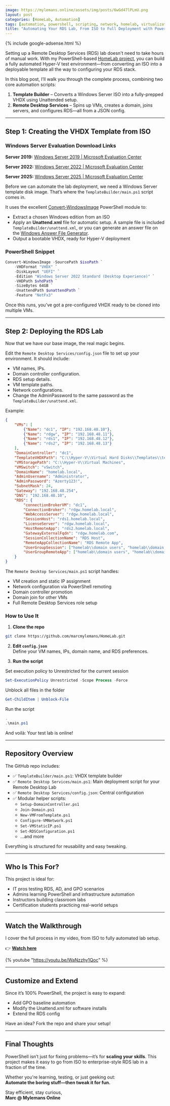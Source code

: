 ```yaml
---
image: https://mylemans.online/assets/img/posts/6wGd47lPLmU.png
layout: post
categories: [HomeLab, Automation]
tags: [automation, powershell, scripting, network, homelab, virtualization, hyper-v, infrastructure, IT management]
title: "Automating Your RDS Lab, From ISO to Full Deployment with PowerShell"
---
```


{% include google-adsense.html %}

Setting up a Remote Desktop Services (RDS) lab doesn't need to take hours of manual work. With my PowerShell-based [HomeLab project](https://github.com/marcmylemans/HomeLab), you can build a fully automated Hyper-V test environment—from converting an ISO into a deployable template all the way to configuring your RDS stack.

In this blog post, I’ll walk you through the complete process, combining two core automation scripts:

1. **Template Builder** – Converts a Windows Server ISO into a fully-prepped VHDX using Unattended setup.
2. **Remote Desktop Services** – Spins up VMs, creates a domain, joins servers, and configures RDS—all from a JSON config.

---

## Step 1: Creating the VHDX Template from ISO

### Windows Server Evaluation Download Links

**Server 2019:**
[Windows Server 2019 | Microsoft Evaluation Center](https://www.microsoft.com/en-us/evalcenter/download-windows-server-2019)

**Server 2022:**
[Windows Server 2022 | Microsoft Evaluation Center](https://www.microsoft.com/en-us/evalcenter/download-windows-server-2022)

**Server 2025:**
[Windows Server 2025 | Microsoft Evaluation Center](https://www.microsoft.com/en-us/evalcenter/download-windows-server-2025)

Before we can automate the lab deployment, we need a Windows Server template disk image. That’s where the `TemplateBuilder/main.ps1` script comes in.

It uses the excellent [Convert-WindowsImage](https://github.com/x0nn/Convert-WindowsImage) PowerShell module to:

- Extract a chosen Windows edition from an ISO  
- Apply an **Unattend.xml** file for automatic setup. A sample file is included `TemplateBuilder/unattend.xml`, or you can generate an answer file on the [Windows Answer File Generator](https://www.windowsafg.com/).
- Output a bootable VHDX, ready for Hyper-V deployment  

### PowerShell Snippet

```powershell
Convert-WindowsImage -SourcePath $isoPath `
    -VHDFormat "VHDX" `
    -DiskLayout "UEFI" `
    -Edition "Windows Server 2022 Standard (Desktop Experience)" `
    -VHDPath $vhdPath `
    -SizeBytes 64GB `
    -UnattendPath $unattendPath `
    -Feature "NetFx3"
```

Once this runs, you’ve got a pre-configured VHDX ready to be cloned into multiple VMs.

---

## Step 2: Deploying the RDS Lab

Now that we have our base image, the real magic begins.

Edit the `Remote Desktop Services/config.json` file to set up your environment. It should include:

- VM names, IPs.
- Domain controller configuration.
- RDS setup details.
- VM template paths.
- Network configurations.
- Change the AdminPassword to the same password as the `TemplateBuilder/unattend.xml`.

Example:
```json
{
    "VMs": [
        {"Name": "dc1", "IP": "192.168.48.10"},
        {"Name": "rdgw", "IP": "192.168.48.11"},
        {"Name": "rds1", "IP": "192.168.48.12"},
        {"Name": "rds2", "IP": "192.168.48.13"}
    ],
    "DomainController": "dc1",
    "TemplateVHDXPath": "C:\\Hyper-V\\Virtual Hard Disks\\Templates\\template_server2019.vhdx",
    "VMStoragePath": "C:\\Hyper-V\\Virtual Machines",
    "VMSwitch": "vSwitch",
    "DomainName": "homelab.local",
    "AdminUsername": "Administrator",
    "AdminPassword": "Azerty123!",
    "SubnetMask": 24,
    "Gateway": "192.168.48.254",
    "DNS": "192.168.48.10",
    "RDS": {
        "connectionBrokerVM": "dc1",
        "ConnectionBroker": "rdgw.homelab.local",
        "WebAccessServer": "rdgw.homelab.local",
        "SessionHost": "rds1.homelab.local",
        "LicenseServer": "rdgw.homelab.local",
        "HostRemoteApp": "rds2.homelab.local",
        "GatewayExternalFqdn": "rdgw.homelab.com",
        "SessionCollectionName": "RDS Host",
        "RemoteAppCollectionName": "RDS Remote App",
        "UserGroupSession": ["homelab\\domain users", "homelab\\domain admins"],
        "UserGroupRemoteApp": ["homelab\\domain users", "homelab\\domain admins"]
    }
}
```

The `Remote Desktop Services/main.ps1` script handles:

- VM creation and static IP assignment  
- Network configuration via PowerShell remoting  
- Domain controller promotion  
- Domain join for other VMs  
- Full Remote Desktop Services role setup  

### How to Use It

1. **Clone the repo**

```bash
git clone https://github.com/marcmylemans/HomeLab.git
```

2. **Edit `config.json`**  
Define your VM names, IPs, domain name, and RDS preferences.

3. **Run the script**

Set execution policy to Unrestricted for the current session

```powershell
Set-ExecutionPolicy Unrestricted -Scope Process -Force
```

Unblock all files in the folder

```powershell
Get-ChildItem | Unblock-File
```
Run the script

```powershell
.
.\main.ps1
```

And voilà: Your test lab is online!

---

## Repository Overview

The GitHub repo includes:

- ✅ `TemplateBuilder/main.ps1`: VHDX template builder  
- ✅ `Remote Desktop Services/main.ps1`: Main deployment script for your Remote Desktop Lab 
- ✅ `Remote Desktop Services/config.json`: Central configuration  
- ✅ Modular helper scripts:  
  - `Setup-DomainController.ps1`  
  - `Join-Domain.ps1`  
  - `New-VMFromTemplate.ps1`  
  - `Configure-VMNetwork.ps1`  
  - `Set-VMStaticIP.ps1`  
  - `Set-RDSConfiguration.ps1`  
  - ...and more  

Everything is structured for reusability and easy tweaking.

---

## Who Is This For?

This project is ideal for:

-  IT pros testing RDS, AD, and GPO scenarios  
-  Admins learning PowerShell and infrastructure automation  
-  Instructors building classroom labs  
-  Certification students practicing real-world setups  

---

## Watch the Walkthrough

I cover the full process in my video, from ISO to fully automated lab setup.

👉 **[Watch here](https://youtu.be/WaNzzhy1Qoc)**

{% youtube "https://youtu.be/WaNzzhy1Qoc" %}

---

## Customize and Extend

Since it’s 100% PowerShell, the project is easy to expand:

- Add GPO baseline automation   
- Modify the Unattend.xml for software installs  
- Extend the RDS config

Have an idea? Fork the repo and share your setup!

---

## Final Thoughts

PowerShell isn’t just for fixing problems—it’s for **scaling your skills**. This project makes it easy to go from ISO to enterprise-style RDS lab in a fraction of the time.

Whether you're learning, testing, or just geeking out:  
**Automate the boring stuff—then tweak it for fun.**

Stay efficient, stay curious,  
**Marc @ Mylemans Online**

